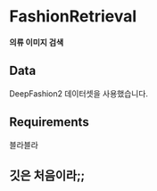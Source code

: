 # FashionRetrieval
**의류 이미지 검색**


## Data
DeepFashion2 데이터셋을 사용했습니다.

## Requirements
블라블라

## 깃은 처음이라;;